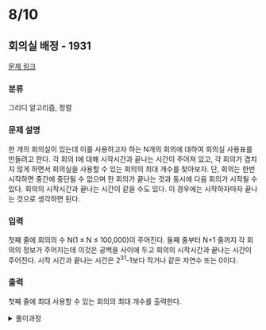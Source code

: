 # 8/10
## 회의실 배정 - 1931 

[문제 링크](https://www.acmicpc.net/problem/1931) 

### 분류

그리디 알고리즘, 정렬

### 문제 설명

<p>한 개의 회의실이 있는데 이를 사용하고자 하는 N개의 회의에 대하여 회의실 사용표를 만들려고 한다. 각 회의 I에 대해 시작시간과 끝나는 시간이 주어져 있고, 각 회의가 겹치지 않게 하면서 회의실을 사용할 수 있는 회의의 최대 개수를 찾아보자. 단, 회의는 한번 시작하면 중간에 중단될 수 없으며 한 회의가 끝나는 것과 동시에 다음 회의가 시작될 수 있다. 회의의 시작시간과 끝나는 시간이 같을 수도 있다. 이 경우에는 시작하자마자 끝나는 것으로 생각하면 된다.</p>

### 입력 

 <p>첫째 줄에 회의의 수 N(1 ≤ N ≤ 100,000)이 주어진다. 둘째 줄부터 N+1 줄까지 각 회의의 정보가 주어지는데 이것은 공백을 사이에 두고 회의의 시작시간과 끝나는 시간이 주어진다. 시작 시간과 끝나는 시간은 2<sup>31</sup>-1보다 작거나 같은 자연수 또는 0이다.</p>

### 출력 

 <p>첫째 줄에 최대 사용할 수 있는 회의의 최대 개수를 출력한다.</p>



<details>
<summary>풀이과정</summary>
<div markdown="1">

dequeue는 정렬이 안되고<br>
우선순위 큐는 오히려 훨씬 느려서.. 기본 리스트가 제일 나은듯<br><br>

제일 빨리 끝나는 회의를 선택한다.<br>
주의할 점은 끝나는 시간 뿐 아니라 시작시간도 정렬 기준에 넣는 것<br>
(2,2), (1,2) 이 두 회의가 있을 때 (2,2)를 먼저 보고 결정해버리면 (1,2)는 사용 못하게 되어 총 회의 개수가 틀리게 된다


</div>
</details>
